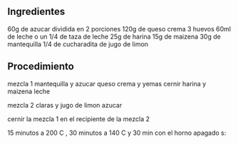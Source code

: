 ## Ingredientes
60g de azucar dividida en 2 porciones
120g de queso crema
3 huevos
60ml de leche o un 1/4 de taza de leche
25g de harina
15g de maizena
30g de mantequilla
1/4 de cucharadita de jugo de limon

## Procedimiento
mezcla 1
mantequilla y azucar
queso crema y yemas
cernir harina y maizena
leche

mezcla 2
claras y jugo de limon
azucar

cernir la mezcla 1 en el recipiente de la mezcla 2

15 minutos a 200 C , 30 minutos a 140 C y 30 min con el horno apagado
s:
